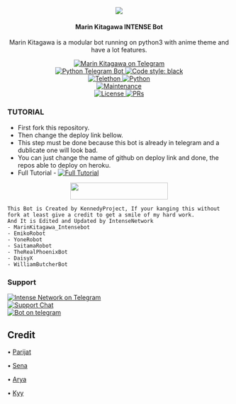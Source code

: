 <p align="center">
  <img src="https://telegra.ph/file/4a364b20fafb4b3ee65db.jpg">
</p>

<h4><p align="center"> Marin Kitagawa INTENSE Bot</p></h4>

<p align="center">Marin Kitagawa is a modular bot running on python3 with anime theme and have a lot features.</p>

<p align="center">
<a href="https://t.me/MarinKitagawaIntensebot"> <img src="https://img.shields.io/badge/Marin-Kitagawa-blue?&logo=telegram" alt="Marin Kitagawa on Telegram" /> </a><br>
<a href="https://python-telegram-bot.org"> <img src="https://img.shields.io/badge/PTB-13.10-white?&style=flat-round&logo=github" alt="Python Telegram Bot" /> </a>
<a href="https://github.com/psf/black"><img alt="Code style: black" src="https://img.shields.io/badge/code%20style-black-000000.svg"></a><br>
<a href="https://docs.telethon.dev"> <img src="https://img.shields.io/badge/Telethon-1.24.0-red?&style=flat-round&logo=github" alt="Telethon" /> </a>
<a href="https://docs.python.org"> <img src="https://img.shields.io/badge/Python-3.10.1-purple?&style=flat-round&logo=python" alt="Python" /> </a><br>
<a href="https://GitHub.com/ParijatYT/MarinKitagawaIntense"> <img src="https://img.shields.io/badge/Maintained-yellow.svg" alt="Maintenance" /> </a><br>
<a href="https://github.com/ParijatYT/MarinKitagawaIntense/blob/main/LICENSE"> <img src="https://img.shields.io/badge/License-GPLv3-blue.svg" alt="License" /> </a>
<a href="https://makeapullrequest.com"> <img src="https://img.shields.io/badge/PRs-Welcome-blue.svg?style=flat-round" alt="PRs" /> </a>
</p>

### TUTORIAL

- First fork this repository.
- Then change the deploy link bellow.
- This step must be done because this bot is already in telegram and a dublicate one will look bad.
- You can just change the name of github on deploy link and done, the repos able to deploy on heroku.
- Full Tutorial - [![Full Tutorial](https://img.shields.io/badge/Watch%20Now-blue)](https://youtu.be/GMaYMYhf_Vk)

<p align="center"><a href="https://heroku.com/deploy?template=https://github.com/ParijatYT/MarinKitagawaIntense"> <img src="https://img.shields.io/badge/Deploy%20To%20Heroku-blue?style=for-the-badge&logo=heroku" width="220" height="38.45"/></a></p>

```
This Bot is Created by KennedyProject, If your kanging this without fork at least give a credit to get a smile of my hard work.
And It is Edited and Updated by IntenseNetwork
- MarinKitagawa_Intensebot
- EmikoRobot
- YoneRobot
- SaitamaRobot 
- TheRealPhoenixBot
- DaisyX 
- WilliamButcherBot
```

### Support
<p>
<a href="https://t.me/IntenseNetwork"> <img src="https://img.shields.io/badge/Intense-Network-blue?&logo=telegram" alt="Intense Network on Telegram" /> </a><br>
<a href="https://t.me/IntenseChat"> <img src="https://img.shields.io/badge/Support-Chat-blue?&logo=telegram" alt="Support Chat" /> </a><br>
<a href="https://t.me/MarinKitagawa_Intensebot"> <img src="https://img.shields.io/badge/Marin-Kitagawa-blue?&logo=telegram" alt="Bot on telegram" /> </a><br>
</p>

## Credit 

• [Parijat](https://github.com/ParijatYT)

• [Sena](https://github.com/kennedy-ex)

• [Arya](https://github.com/Aryazakaria01)

• [Kyy](https://github.com/zxcskyy)
